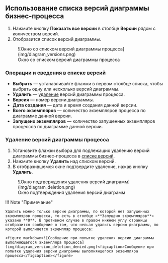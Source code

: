 
## Использование списка версий диаграммы бизнес-процесса

1. Нажмите кнопку **Показать все версии** в столбце **Версии** рядом с количеством версий.
2. Отобразится список версий диаграммы.
<figure markdown>![Окно со списком версий диаграммы процесса](img/diagram_versions.png)<figcaption>Окно со списком версий диаграммы процесса</figcaption></figure>

### Операции и сведения в списке версий

* **Выбрать** — устанавливайте флажки в первом столбце списка, чтобы выбрать одну или несколько версий диаграммы.
* **Удалить** — [удаление](#удаление-версий-диаграммы-процесса) версий диаграммы процесса.
* **Версия** — номер версии диаграммы.
* **Дата создания** — дата и время создания данной версии.
* **Всего экземпляров** — количество экземпляров процесса по диаграмме данной версии.
* **Запущено экземпляров** — количество запущенных экземпляров процессов по диаграмме данной версии.

### Удаление версий диаграммы процесса

1. Установите флажки выбора для подлежащих удалению версий диаграммы бизнес-процесса в [списке версий](#список-версий-диаграммы-процесса).
2. Нажмите кнопку **Удалить** над списком версий.
3. В отобразившемся окне подтвердите удаление, нажав кнопку **Удалить**.

<figure markdown>![Окно подтверждения удаления версий диаграмм](img/diagram_deletion.png)<figcaption>Окно подтверждения удаления версий диаграмм</figcaption></figure>

!!! Note "Примечание"

    Удалить можно только версию диаграммы, по которой нет запущенных экземпляров процесса, то есть в столбце «**Запущено экземпляров**» указано **0**. В противном случае в правом нижнем углу страницы отобразится сообщение о том, что нельзя удалить версию диаграммы, по которой выполняется экземпляр процесса:

    <figure markdown>![Сообщение при попытке удаления версии диаграммы выполняющегося экземпляра процесса](img/diagram_version_deletion_denied.png)<figcaption>Сообщение при попытке удаления версии диаграммы выполняющегося экземпляра процесса</figcaption></figure>
